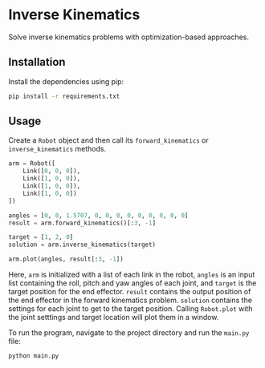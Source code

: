 # Inverse Kinematics

Solve inverse kinematics problems with optimization-based approaches.

## Installation

Install the dependencies using pip:

```bash
pip install -r requirements.txt
```

## Usage
Create a `Robot` object and then call its `forward_kinematics` or `inverse_kinematics` methods.

```python
arm = Robot([
    Link([0, 0, 0]),
    Link([1, 0, 0]),
    Link([1, 0, 0]),
    Link([1, 0, 0])
])

angles = [0, 0, 1.5707, 0, 0, 0, 0, 0, 0, 0, 0, 0]
result = arm.forward_kinematics()[:3, -1]

target = [1, 2, 0]
solution = arm.inverse_kinematics(target)

arm.plot(angles, result[:3, -1])
```
Here, `arm` is initialized with a list of each link in the robot, `angles` is an input list containing the roll, pitch and yaw angles of each joint, and `target` is the target position for the end effector. `result` contains the output position of the end effector in the forward kinematics problem. `solution` contains the settings for each joint to get to the target position. Calling `Robot.plot` with the joint setttings and target location will plot them in a window.

To run the program, navigate to the project directory and run the `main.py` file:

```bash
python main.py
```
